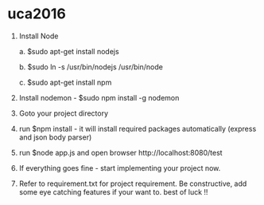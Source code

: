 # uca2016
1. Install Node

	a. $sudo apt-get install nodejs
	
	b. $sudo ln -s /usr/bin/nodejs /usr/bin/node
	
	c. $sudo apt-get install npm

2. Install nodemon - $sudo npm install -g nodemon

3. Goto your project directory

4. run $npm install   - it will install required packages automatically (express and json body parser)

5. run $node app.js and open browser http://localhost:8080/test 

6. If everything goes fine - start implementing your project now. 

7. Refer to requirement.txt for project requirement. Be constructive, add some eye catching features 
if your want to. best of luck !! 
